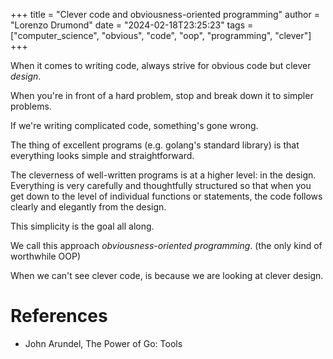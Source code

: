 +++
title = "Clever code and obviousness-oriented programming"
author = "Lorenzo Drumond"
date = "2024-02-18T23:25:23"
tags = ["computer_science",  "obvious",  "code",  "oop",  "programming",  "clever"]
+++


When it comes to writing code, always strive for obvious code but clever _design_.

When you're in front of a hard problem, stop and break down it to simpler problems.

If we're writing complicated code, something's gone wrong.

The thing of excellent programs (e.g. golang's standard library) is that everything looks simple and straightforward.

The cleverness of well-written programs is at a higher level: in the design. Everything is very carefully and thoughtfully structured so that when you get down to the level of individual functions or statements, the code follows clearly and elegantly from the design.

This simplicity is the goal all along.

We call this approach _obviousness-oriented programming_. (the only kind of worthwhile OOP)

When we can't see clever code, is because we are looking at clever design.

# References
- John Arundel, The Power of Go: Tools
